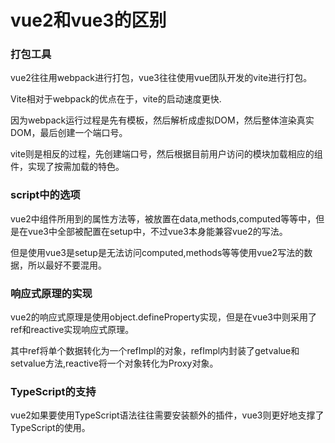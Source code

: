 # vue2和vue3的区别

### 打包工具

vue2往往用webpack进行打包，vue3往往使用vue团队开发的vite进行打包。

Vite相对于webpack的优点在于，vite的启动速度更快.

因为webpack运行过程是先有模板，然后解析成虚拟DOM，然后整体渲染真实DOM，最后创建一个端口号。

vite则是相反的过程，先创建端口号，然后根据目前用户访问的模块加载相应的组件，实现了按需加载的特色。


### script中的选项

vue2中组件所用到的属性方法等，被放置在data,methods,computed等等中，但是在vue3中全部被配置在setup中，不过vue3本身能兼容vue2的写法。

但是使用vue3是setup是无法访问computed,methods等等使用vue2写法的数据，所以最好不要混用。


### 响应式原理的实现

vue2的响应式原理是使用object.defineProperty实现，但是在vue3中则采用了ref和reactive实现响应式原理。

其中ref将单个数据转化为一个refImpl的对象，refImpl内封装了getvalue和setvalue方法,reactive将一个对象转化为Proxy对象。


### TypeScript的支持

vue2如果要使用TypeScript语法往往需要安装额外的插件，vue3则更好地支撑了TypeScript的使用。